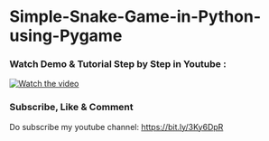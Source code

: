 # Simple-Snake-Game-in-Python-using-Pygame

### Watch Demo & Tutorial Step by Step in Youtube : 

[![Watch the video](https://img.youtube.com/vi/cnfD6su2g-4/0.jpg)](https://www.youtube.com/watch?v=cnfD6su2g-4)

### Subscribe, Like & Comment

Do subscribe my youtube channel:  https://bit.ly/3Ky6DpR
